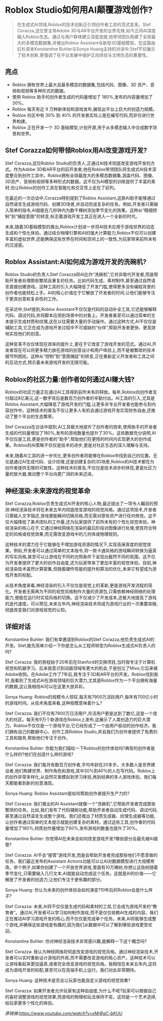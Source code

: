 # Roblox Studio如何用AI颠覆游戏创作?

>在生成式AI领域,Roblox的技术创新正引领创作者工具的范式变革。Stef Corazza,这位曾主导Adobe 3D与AR平台开发的业界先锋,如今正将AI深度融入Roblox生态。通过与用户群体建立深度连接,他带领团队构建了全球最大的多模态数据集,并推出Roblox Assistant与新型3D基础模型。在这篇由红杉资本Konstantine Buhler与Sonya Huang主持的对话中,Stef不仅展示了技术创新,更强调了在平台发展中维护正向体验与文明生态的重要性。

## 亮点
- Roblox 拥有世界上最大且最多模态的数据集,包括代码、图像、3D 资产、音频和视频等多种形式的数据。  
- 使用 Roblox 助手的创作者生成的代码量增加了 180%,发布的内容量增加了 30%。  
- Roblox 每天有近 9 万种新体验和游戏发布,展现出平台上巨大的创造力规模。  
- Roblox 社区中有 30% 到 40% 的开发者实际上是在编写代码,而非仅进行世界构建。  
- Roblox 正在开发一个 3D 基础模型,计划开源,用于从多模态输入中合成数字场景和世界。

## Stef Corazza如何带领Roblox用AI改变游戏开发?
Stef Corazza,这位Roblox Studio的负责人,正通过AI技术彻底改变游戏开发的方式。作为Adobe 3D和AR平台的前开发者,他在Roblox带领团队将生成式AI技术深度整合到创作工具中。Roblox拥有全球最庞大的多模态数据集,涵盖代码、图像、3D资产、音频和视频等多种形式的数据。这不仅为AI模型的训练提供了丰富的素材,也让Roblox的创作工具在智能化和交互性上走在了前列。

在最近的一次访谈中,Corazza特别提到了Roblox Assistant,这款AI助手能够通过自然语言生成游戏代码、创建3D场景,并自动完成复杂的任务。例如,开发者只需输入简单的指令,AI就能在几秒钟内为数千棵树添加季节变化的效果。这种从“精细控制”到“捕捉意图”的转变,标志着游戏开发工具正在进入一个全新的时代。

未来,随着3D基础模型的推出,Roblox计划进一步将AI技术应用于游戏世界的动态生成和个性化体验。通过结合物理引擎和AI的强大计算能力,Roblox不仅可以创建丰富的虚拟世界,还能确保这些世界在时间和空间上的一致性,为玩家带来前所未有的沉浸感。

## Roblox Assistant:AI如何成为游戏开发的洗碗机?
Roblox Studio的负责人Stef Corazza将AI比作“洗碗机”,它并非取代开发者,而是帮助开发者处理那些繁琐且重复的任务。比如代码生成、素材制作,甚至通过自然语言直接创建游戏。这种工具的引入大幅降低了开发门槛,使得更多没有编程背景的创作者也能轻松上手。AI的核心价值在于它解放了开发者的时间,让他们能够专注于更具创意和复杂性的工作。

在采访中,Stef提到,Roblox Assistant不仅仅是代码的自动补全工具,它还能够解释代码、调试代码,并将脚本应用到场景中的对象上。开发者甚至可以通过简单的文本提示生成材质和纹理,这在以往需要大量的手动操作。通过这种方式,AI不仅仅是辅助工具,它正在成为游戏开发过程中不可或缺的“伙伴”,帮助开发者更快、更高效地实现他们的创意。

这种变革不仅仅体现在效率的提升上,更在于它改变了游戏开发的范式。通过AI,开发者现在可以将更多精力放在游戏的创意设计和用户体验上,而不是被繁琐的技术细节所困扰。这种从“控制”到“意图捕捉”的转变,正在重新定义开发者和工具之间的互动方式,预示着未来游戏开发的无限可能。

## Roblox的社区力量:创作者如何通过AI赚大钱?
Roblox的社区力量正在通过AI工具得到前所未有的释放。每年,Roblox向创作者支付超过8亿美元,这一数字背后是数百万创作者的辛勤付出。AI工具的引入,尤其是Roblox Assistant,大幅降低了游戏开发的门槛,让更多非专业开发者也能参与到内容创作中。这种技术的普及不仅让更多人有机会通过游戏开发实现财务自由,还推动了整个平台的生态繁荣。

Stef Corazza在访谈中提到,AI工具极大地提升了创作者的效率,使用助手的开发者生成的代码量增加了180%,发布的游戏数量也提升了30%。这些数据充分说明,AI不仅仅是工具,更是创作者的“助手”,帮助他们在更短的时间内实现更大的创作成果。Roblox的AI策略不仅仅是技术的进步,更是对社区生态的深入理解与支持。

未来,随着AI工具的进一步优化,更多创作者将能够在Roblox中找到自己的位置。无论是通过AI生成代码、设计纹理,还是创建复杂的3D场景,Roblox的AI技术都在为创作者提供无限的可能性。这种技术的普及,不仅仅是技术进步的体现,更是社区力量的放大器,推动整个平台向更广阔的未来迈进。

## 神经渲染:未来游戏的视觉革命
Stef Corazza,Roblox负责生成式AI开发的核心人物,最近提出了一项令人瞩目的预测:神经渲染技术将在未来五年内彻底改变游戏的视觉风格。通过这项技术,开发者只需输入文字描述,游戏便能瞬间切换风格,而无需对原有资产进行任何修改。这不仅大幅降低了美术团队的工作量,还为玩家提供了前所未有的个性化视觉体验。神经渲染的核心在于,它通过神经网络在渲染的最后阶段对图像进行处理,使其符合特定的风格或视觉效果,而无需改变游戏中的几何体或物理规则。

这种技术的潜力在于它能够在不增加游戏资源的情况下,实现高保真度的视觉效果。例如,开发者可以通过简单的文本指令,将一款卡通风格的游戏瞬间转换为逼真的写实风格,甚至可以让游戏在不同的光照条件下呈现出截然不同的氛围。这不仅为开发者提供了更大的创作自由度,还为玩家带来了更加丰富的视觉体验。目前,神经渲染技术虽然计算密集,但随着硬件性能的提升和算法的优化,未来它有望成为游戏开发的标配。

从技术角度来看,神经渲染的引入不仅仅是视觉上的革新,更是游戏开发流程的简化。开发者无需再为不同的视觉风格制作大量的资源包,只需依赖神经网络的处理能力,便能在运行时实现风格的切换。这不仅减少了开发成本,还极大地提高了游戏的迭代速度。可以预见,未来五年内,神经渲染技术将成为游戏行业的一次重要突破,彻底改变我们对游戏视觉的认知。

## 详细对话
Konstantine Buhler: 我们有幸邀请到Roblox的Stef Corazza,他负责生成式AI的开发。Stef,能先简单介绍一下你是怎么从工程师转型为Roblox生成式AI负责人的吗?

Stef Corazza: 我的旅程始于20年前在Stanford的交换项目,当时我专注于计算机视觉和机器学习。后来我意识到动画领域有更大的机会,于是创立了Mixo,它后来被Adobe收购。在Adobe工作了7年后,我专注于3D和AR平台的开发。Roblox找到我时,我看到了生成式AI在游戏领域的巨大潜力,尤其是Roblox作为一个平台拥有海量的数据,这让我相信AI可以在这里大放异彩。

Sonya Huang: Roblox的规模令人惊叹,每天有7900万活跃用户,每年有700亿小时的游戏时间。从技术角度来看,这种规模意味着什么?

Stef Corazza: 我们不仅有7900万日活用户,月活用户更是达到了数亿,这是一个庞大的社区。每天有9万个新游戏在Roblox上发布,这展示了人类创造力的巨大潜力。Roblox不仅仅是一个游戏平台,它已经形成了一个由用户驱动的创作经济。我们拥有自己的数据中心、创作工具Roblox Studio,并且我们为创作者提供了免费的工具和服务,帮助他们专注于创作。

Konstantine Buhler: 你能为我们描绘一下Roblox的创作体验吗?典型的创作者是什么样的?他们在创造什么样的游戏?

Stef Corazza: 我们每月有数百万创作者,平均年龄在20多岁。大多数人是世界建设者,他们构建世界、制作角色和游戏,其中30%到40%的人在写代码。Roblox上的创作非常多样化,从自然灾害模拟到学习体验,再到经典的多人游戏体验。我们每天都能看到新的创意涌现。

Sonya Huang: Roblox Assistant是如何帮助创作者提升生产力的?

Stef Corazza: 我们推出的AI Assistant就像一个“洗碗机”,它帮助开发者完成那些繁琐的任务。比如,我们发布了代码辅助功能,帮助开发者自动生成代码、调试代码,甚至通过自然语言生成整个游戏。我们还推出了材质生成器、纹理生成器等功能,让创作者通过简单的文本提示就能创建复杂的素材。通过这些工具,创作者的代码量增加了180%,材质创作量增加了60%,发布游戏的数量也提升了30%。

Konstantine Buhler: 你觉得AI在未来会如何改变游戏开发?哪些部分会最先被AI接管?

Stef Corazza: AI不会“接管”游戏开发,而是会帮助开发者完成那些他们不愿意做的任务。我们最近发布的Assistant Actions功能可以让AI对数据模型进行大规模修改。举个例子,如果你创建了一个开放世界游戏,里面有10万棵树,你想让这些树随着季节变化,只需要输入几行文本,AI就能自动完成这个任务。这就是AI的价值——它解放了开发者的创造力,让他们专注于更有趣的部分。

Sonya Huang: 你认为未来的创作体验会如何演变?10年后的Roblox会是什么样子?

Stef Corazza: 未来,AI将不仅仅是生成代码和素材的工具,它会成为游戏开发的“教育者”。通过AI,开发者可以学习如何制作游戏,而不是仅仅依赖AI生成的内容。我们正在推动AI学习游戏开发的核心,而不仅仅是完成单个任务。未来,AI将能够生成整个游戏,并确保这些游戏是有趣的,因为我们从数据中可以了解到哪些游戏更受欢迎。

Konstantine Buhler: 你对神经渲染技术非常感兴趣,能解释一下这个概念吗?

Stef Corazza: 我认为神经网络将彻底改变游戏的视觉风格。通过神经渲染技术,开发者可以实时重新设计游戏的外观,而不需要改变游戏的核心资产。这种技术可以让游戏看起来更加逼真,或者完全改变游戏的视觉风格。我相信在未来五年内,这将成为游戏开发的标配,甚至可以在高端手机上运行。我们对此非常期待。

Sonya Huang: 这种技术是否会让玩家也能自定义游戏的视觉效果?

Stef Corazza: 如果开发者允许玩家有这种自由度,为什么不呢?玩家可以根据自己的喜好调整游戏的视觉效果,而游戏的物理和玩法保持不变。这将是一个艺术选择,给玩家更多个性化的体验。

_原链接:https://www.youtube.com/watch?v=xMrBgC-bKUU_